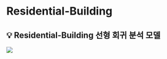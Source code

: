 # Residential-Building

<aside>
<h2>💡  Residential-Building 선형 회귀 분석 모델</h2>
<img src=https://github.com/user-attachments/assets/1ccce030-5b11-4ab8-b64f-c0bf6f72cc25>

</aside>
